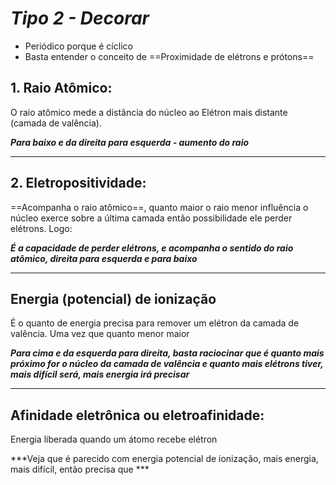 
# ***Tipo 2 - Decorar***

- Periódico porque é cíclico
- Basta entender o conceito de ==Proximidade de elétrons e prótons==

## 1. Raio Atômico:

O raio atômico mede a distância do núcleo ao Elétron mais distante (camada de valência). 

***Para baixo e da direita para esquerda - aumento do raio***

----
## 2. Eletropositividade:

==Acompanha o raio atômico==, quanto maior o raio menor influência o núcleo exerce sobre a última camada então possibilidade ele perder elétrons. Logo:

***É a capacidade de perder elétrons, e acompanha o sentido do raio atômico, direita para esquerda e para baixo***

---
## Energia (potencial) de ionização 

É o quanto de energia precisa para remover um elétron da camada de valência.
Uma vez que quanto menor maior 

***Para cima e da esquerda para direita, basta raciocinar que é quanto mais próximo for o núcleo da camada de valência e quanto mais elétrons tiver, mais difícil será, mais energia irá precisar***

---
## Afinidade eletrônica ou eletroafinidade:

Energia liberada quando um átomo recebe elétron

***Veja que é parecido com energia potencial de ionização, mais energia, mais difícil, então precisa que ***